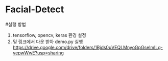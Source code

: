 # Facial-Detect
#실행 방법
1. tensorflow, opencv, keras 환경 설정
2. 밑 링크에서 다운 받아 demo.py 실행<br>
https://drive.google.com/drive/folders/1Bjds0uVEQLMnyoGpGselmILg-vepwWwE?usp=sharing
